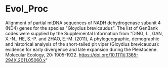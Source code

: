 # Evol_Proc

Alignment of partial mtDNA sequences of NADH dehydrogenase subunit 4 (ND4) genes for the species "Gloydius brevicaudus". The list of GenBank codes were supplied by the Supplemental Information from "DING, L., GAN, X.-N., HE, S.-P. and ZHAO, E.-M. (2011), A phylogeographic, demographic and historical analysis of the short-tailed pit viper (Gloydius brevicaudus): evidence for early divergence and late expansion during the Pleistocene. Molecular Ecology, 20: 1905-1922. https://doi.org/10.1111/j.1365-294X.2011.05060.x"
